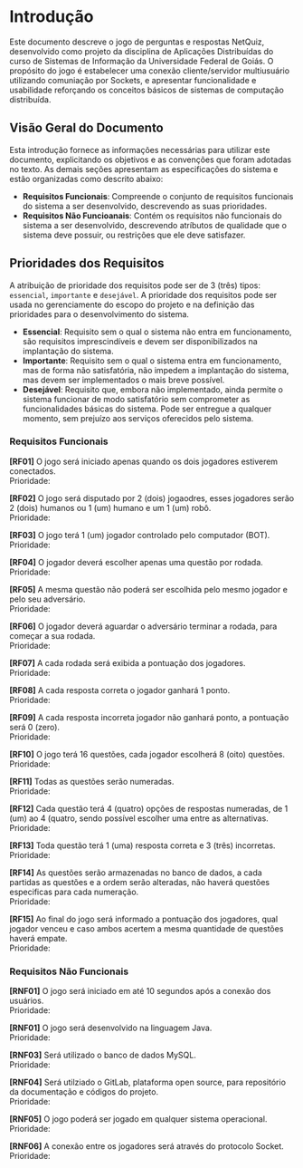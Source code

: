 # **Introdução**

Este documento descreve o jogo de perguntas e respostas NetQuiz, desenvolvido como projeto da disciplina de Aplicações Distribuídas do curso de Sistemas de Informação da Universidade Federal de Goiás. O propósito do jogo é estabelecer uma conexão cliente/servidor multiusuário utilizando comuniação por Sockets, e apresentar funcionalidade e usabilidade reforçando os conceitos básicos de sistemas de computação distribuída.

## **Visão Geral do Documento**
Esta introdução fornece as informações necessárias para utilizar este documento, explicitando os objetivos e as convenções que foram adotadas no texto. As demais seções apresentam as especificações do sistema e estão organizadas como descrito abaixo:

- **Requisitos Funcionais**: Compreende o conjunto de requisitos funcionais do sistema a ser desenvolvido, descrevendo as suas prioridades.
- **Requisitos Não Funcioanais**: Contém os requisitos não funcionais do sistema a ser desenvolvido, descrevendo atríbutos de qualidade que o sistema deve possuir, ou restrições que ele deve satisfazer.

## **Prioridades dos Requisitos**
A atribuição de prioridade dos requisitos pode ser de 3 (três) tipos: `essencial`, `importante` e `desejável`. A prioridade dos requisitos pode ser usada no gerenciamente do escopo do projeto e na definição das prioridades para o desenvolvimento do sistema.

- **Essencial**: Requisito sem o qual o sistema não entra em funcionamento, são requisitos imprescindíveis e devem ser disponibilizados na implantação do sistema.
- **Importante**: Requisito sem o qual o sistema entra em funcionamento, mas de forma não satisfatória, não impedem a implantação do sistema, mas devem ser implementados o mais breve possível.
- **Desejável**: Requisito que, embora não implementado, ainda permite o sistema funcionar de modo satisfatório sem comprometer as funcionalidades básicas do sistema. Pode ser entregue a qualquer momento, sem prejuízo aos serviços oferecidos pelo sistema.

### **Requisitos Funcionais**
**[RF01]** O jogo será iniciado apenas quando os dois jogadores estiverem conectados.  
Prioridade:  

**[RF02]** O jogo será disputado por 2 (dois) jogaodres, esses jogadores serão 2 (dois) humanos ou 1 (um) humano e um 1 (um) robô.  
Prioridade:  

**[RF03]** O jogo terá 1 (um) jogador controlado pelo computador (BOT).  
Prioridade:  

**[RF04]** O jogador deverá escolher apenas uma questão por rodada.  
Prioridade:  

**[RF05]** A mesma questão não poderá ser escolhida pelo mesmo jogador e pelo seu adversário.  
Prioridade:  

**[RF06]** O jogador deverá aguardar o adversário terminar a rodada, para começar a sua rodada.  
Prioridade:  

**[RF07]** A cada rodada será exibida a pontuação dos jogadores.  
Prioridade:  

**[RF08]** A cada resposta correta o jogador ganhará 1 ponto.  
Prioridade:  

**[RF09]** A cada resposta incorreta jogador não ganhará ponto, a pontuação será 0 (zero).  
Prioridade:  

**[RF10]** O jogo terá 16 questões, cada jogador escolherá 8 (oito) questões.  
Prioridade:  

**[RF11]** Todas as questões serão numeradas.  
Prioridade:  

**[RF12]** Cada questão terá 4 (quatro) opções de respostas numeradas, de 1 (um) ao 4 (quatro, sendo possível escolher uma entre as alternativas.  
Prioridade:  

**[RF13]** Toda questão terá 1 (uma) resposta correta e 3 (três) incorretas.  
Prioridade:  

**[RF14]** As questões serão armazenadas no banco de dados, a cada partidas as questões e a ordem serão alteradas, não haverá questões especificas para cada numeração.  
Prioridade: 

**[RF15]** Ao final do jogo será informado a pontuação dos jogadores, qual jogador venceu e caso ambos acertem a mesma quantidade de questões haverá empate.  
Prioridade:  


### **Requisitos Não Funcionais**  
**[RNF01]** O jogo será iniciado em até 10 segundos após a conexão dos usuários.  
Prioridade:  

**[RNF01]** O jogo será desenvolvido na linguagem Java.  
Prioridade:  

**[RNF03]** Será utilizado o banco de dados MySQL.  
Prioridade:  

**[RNF04]** Será utilziado o GitLab, plataforma open source, para repositório da documentação e códigos do projeto.  
Prioridade:  

**[RNF05]** O jogo poderá ser jogado em qualquer sistema operacional.  
Prioridade:  

**[RNF06]** A conexão entre os jogadores será através do protocolo Socket.  
Prioridade:  

